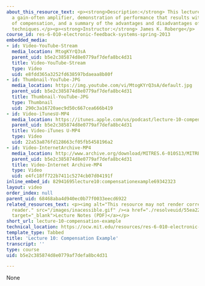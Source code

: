 ```yaml
---
about_this_resource_text: <p><strong>Description:</strong> This lecture covers compensating
  a gain-often amplifier, demonstration of performance that results with various types
  of compensation, and a summary of the advantages and disadvantages of four compensating
  techniques.</p><p><strong>Instructor:</strong> James K. Roberge</p>
course_id: res-6-010-electronic-feedback-systems-spring-2013
embedded_media:
- id: Video-YouTube-Stream
  media_location: MtogKYrQ3sA
  parent_uid: b5e2c385874d8e0779af7defa8bc4d31
  title: Video-YouTube-Stream
  type: Video
  uid: e8fdd365a3252fd638597bdaeaa8b80f
- id: Thumbnail-YouTube-JPG
  media_location: https://img.youtube.com/vi/MtogKYrQ3sA/default.jpg
  parent_uid: b5e2c385874d8e0779af7defa8bc4d31
  title: Thumbnail-YouTube-JPG
  type: Thumbnail
  uid: 290c3a16720aec9d50c667cea666b419
- id: Video-iTunesU-MP4
  media_location: https://itunes.apple.com/us/podcast/lecture-10-compensation-example/id649055548?i=159562086&mt=2
  parent_uid: b5e2c385874d8e0779af7defa8bc4d31
  title: Video-iTunes U-MP4
  type: Video
  uid: 22a53a876fd128663cf05fb5458196a2
- id: Video-InternetArchive-MP4
  media_location: http://www.archive.org/download/MITRES.6-010S13/MITRES6-010S13_lec10_300k.mp4
  parent_uid: b5e2c385874d8e0779af7defa8bc4d31
  title: Video-Internet Archive-MP4
  type: Video
  uid: e4fc18ff722b7411c5274cb07d04191f
inline_embed_id: 82941695lecture10:compensationexample69342323
layout: video
order_index: null
parent_uid: 68468aba4d940ec0b77f0033eecd6922
related_resources_text: <p><img alt="This resource may not render correctly in a screen
  reader." src="/images/inacessible.gif" /><a href="./resolveuid/55ea229795dc1c44872e366353bf7dc6"
  target="_blank">Lecture Notes (PDF)</a></p>
short_url: lecture-10-compensation-example
technical_location: https://ocw.mit.edu/resources/res-6-010-electronic-feedback-systems-spring-2013/course-videos/lecture-10-compensation-example
template_type: Tabbed
title: 'Lecture 10: Compensation Example'
transcript: ''
type: course
uid: b5e2c385874d8e0779af7defa8bc4d31

---
```

None